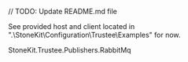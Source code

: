 // TODO: Update README.md file

See provided host and client located in ".\StoneKit\Configuration\Trustee\Examples" for now.

StoneKit.Trustee.Publishers.RabbitMq